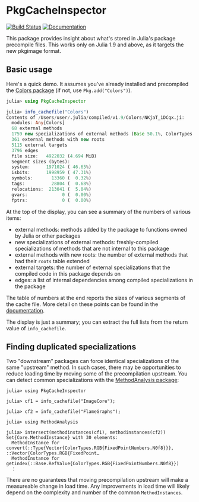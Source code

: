 # PkgCacheInspector

[![Build Status](https://github.com/timholy/PkgCacheInspector.jl/actions/workflows/CI.yml/badge.svg?branch=main)](https://github.com/timholy/PkgCacheInspector.jl/actions/workflows/CI.yml?query=branch%3Amain)
[![Documentation](https://img.shields.io/badge/docs-stable-blue.svg)](https://timholy.github.io/PkgCacheInspector.jl/stable)

This package provides insight about what's stored in Julia's package precompile files.
This works only on Julia 1.9 and above, as it targets the new pkgimage format.

## Basic usage

Here's a quick demo. It assumes you've already installed and precompiled the [Colors package](https://github.com/JuliaGraphics/Colors.jl) (if not, use `Pkg.add("Colors")`).

```julia
julia> using PkgCacheInspector

julia> info_cachefile("Colors")
Contents of /Users/user/.julia/compiled/v1.9/Colors/NKjaT_1DCqx.ji:
  modules: Any[Colors]
  68 external methods
  1759 new specializations of external methods (Base 50.1%, ColorTypes 29.8%, Base.Broadcast 11.3%, ...)
  361 external methods with new roots
  5115 external targets
  3796 edges
  file size:   4922032 (4.694 MiB)
  Segment sizes (bytes):
  system:      1971024 ( 46.65%)
  isbits:      1998959 ( 47.31%)
  symbols:       13360 (  0.32%)
  tags:          28804 (  0.68%)
  relocations:  213041 (  5.04%)
  gvars:             0 (  0.00%)
  fptrs:             0 (  0.00%)
```

At the top of the display, you can see a summary of the numbers of various items:

- external methods: methods added by the package to functions owned by Julia or other packages
- new specializations of external methods: freshly-compiled specializations of methods that are not internal to this package
- external methods with new roots: the number of external methods that had their `roots` table extended
- external targets: the number of external specializations that the compiled code in this package depends on
- edges: a list of internal dependencies among compiled specializations in the package

The table of numbers at the end reports the sizes of various segments of the cache file.
More detail on these points can be found in the [documentation](https://timholy.github.io/PkgCacheInspector.jl/stable).

The display is just a summary; you can extract the full lists from the return value of `info_cachefile`.

## Finding duplicated specializations

Two "downstream" packages can force identical specializations of the same "upstream" method. In such cases, there may be opportunities to reduce loading time by moving some of the precompilation upstream. You can detect common specializations with the [MethodAnalysis package](https://github.com/timholy/MethodAnalysis.jl):

```
julia> using PkgCacheInspector

julia> cf1 = info_cachefile("ImageCore");

julia> cf2 = info_cachefile("FlameGraphs");

julia> using MethodAnalysis

julia> intersect(methodinstances(cf1), methodinstances(cf2))
Set{Core.MethodInstance} with 30 elements:
  MethodInstance for convert(::Type{Vector{ColorTypes.RGB{FixedPointNumbers.N0f8}}}, ::Vector{ColorTypes.RGB{FixedPoint…
  MethodInstance for getindex(::Base.RefValue{ColorTypes.RGB{FixedPointNumbers.N0f8}})
  ⋮
```

There are no guarantees that moving precompilation upstream will make a measureable change in load time. Any improvements in load time will likely depend on the complexity and number of the common `MethodInstances`.
